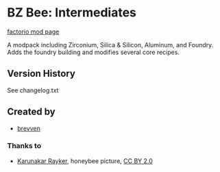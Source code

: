 # BZ Bee: Intermediates

[factorio mod page](https://mods.factorio.com/mod/bzbbasics)

A modpack including Zirconium, Silica & Silicon, Aluminum, and Foundry. Adds the foundry building and modifies several core recipes.

## Version History
See changelog.txt

## Created by

- [brevven](https://mods.factorio.com/user/brevven)

### Thanks to

- [Karunakar Rayker](https://www.flickr.com/photos/krayker/4312985916), honeybee picture, [CC BY 2.0](https://creativecommons.org/licenses/by/2.0/)
